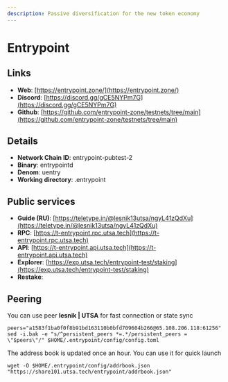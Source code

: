 ```yaml
---
description: Passive diversification for the new token economy
---
```


# Entrypoint

## Links

* **Web**: [https://entrypoint.zone/](https://entrypoint.zone/)
* **Discord**: [https://discord.gg/gCE5NYPm7G](https://discord.gg/gCE5NYPm7G)
* **Github**: [https://github.com/entrypoint-zone/testnets/tree/main](https://github.com/entrypoint-zone/testnets/tree/main)

## **Details**

* **Network Chain ID**: entrypoint-pubtest-2
* **Binary**: entrypointd
* **Denom**: uentry
* **Working directory**: .entrypoint

## Public services

* **Guide (RU)**: [https://teletype.in/@lesnik13utsa/ngyL41zQdXu](https://teletype.in/@lesnik13utsa/ngyL41zQdXu)
* **RPC**: [https://t-entrypoint.rpc.utsa.tech](https://t-entrypoint.rpc.utsa.tech)
* **API**: [https://t-entrypoint.api.utsa.tech](https://t-entrypoint.api.utsa.tech)
* **Explorer**: [https://exp.utsa.tech/entrypoint-test/staking](https://exp.utsa.tech/entrypoint-test/staking)
* **Restake**:&#x20;

## Peering

You can use peer **lesnik | UTSA** for fast connection or state sync

```shell
peers="a1583f1ba0f0f8b91bd163110b0bfd709604b266@65.108.206.118:61256"
sed -i.bak -e "s/^persistent_peers *=.*/persistent_peers = \"$peers\"/" $HOME/.entrypoint/config/config.toml
```

The address book is updated once an hour. You can use it for quick launch

```shell
wget -O $HOME/.entrypoint/config/addrbook.json "https://share101.utsa.tech/entrypoint/addrbook.json"
```


